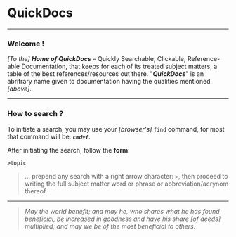 

QuickDocs
===

----------------------------------------------------------------------------------
### Welcome !

*[To the]* ***Home of QuickDocs*** – Quickly Searchable, Clickable,
Reference-able Documentation, that keeps for each of its treated subject
matters, a table of the best references/resources out there. "***QuickDocs***"
is an abritrary name given to documentation having the qualities mentioned
*[above]*.

----------------------------------------------------------------------------------
### How to search ?

To initiate a search, you may use your *[browser's]* `find`
command, for most that command will be: ***`cmd+f`***.


After initiating the search, follow the **form**:

```
>topic
```

> ... prepend any search with a right arrow character: `>`,
> then proceed to writing the full subject matter word or
> phrase or abbreviation/acrynom thereof.

----------------------------------------------------------------------------------
> *May the world benefit; and may he, who shares what he
> has found beneficial, be increased in goodness and have
> his share *[of deeds]* multiplied; and may we be of the
> most beneficial to others.*
